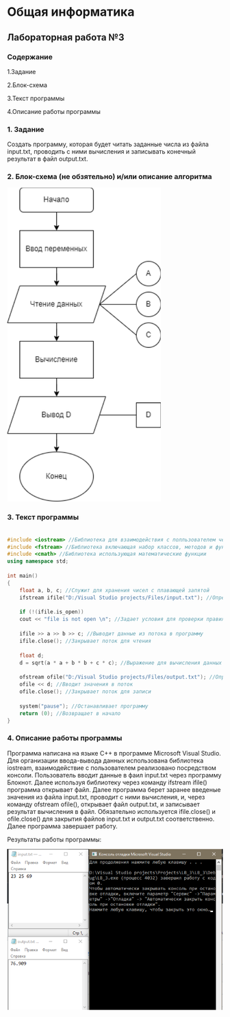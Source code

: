 # Общая информатика

## Лабораторная работа №3

### Содержание

1.Задание

2.Блок-схема

3.Текст программы

4.Описание работы программы

### 1. Задание

Создать программу, которая будет читать заданные числа из файла input.txt, проводить с ними вычисления и записывать конечный результат в файл output.txt. 

### 2. Блок-схема (не обзятельно) и/или описание алгоритма

![image](https://github.com/OlegRmak/Group_2105/blob/main/%D0%9E%D0%98%20%D0%9B%D0%A0/Pictures/%D0%9B%D0%913_1.png)

### 3. Текст программы

```c++

#include <iostream> //Библиотека для взаимодействия с полльзователем через консоль
#include <fstream> //Библиотека включающая набор классов, методов и функций, которые предоставляют интерфейс для чтения/записи данных из/в файл.
#include <cmath> //Библиотека использующая математические функции
using namespace std;

int main() 
{
	float a, b, c; //Служит для хранения чисел с плавающей запятой
	ifstream ifile("D:/Visual Studio projects/Files/input.txt"); //Определяет поток, который используется для последовательного чтения

	if (!(ifile.is_open))
	cout << "file is not open \n"; //Задает условия для проверки правильности открытия файла

	ifile >> a >> b >> c; //Выводит данные из потока в программу
	ifile.close(); //Закрывает поток для чтения
	
	float d; 
	d = sqrt(a * a + b * b + c * c); //Выражение для вычисления данных
	
	ofstream ofile("D:/Visual Studio projects/Files/output.txt"); //Определяет поток, который используется для последовательной записи 
	ofile << d; //Вводит значения в поток
	ofile.close(); //Закрывает поток для записи

	system("pause"); //Останавливает программу
	return (0); //Возвращает в начало
}

```

### 4. Описание работы программы

Программа написана на языке C++ в программе Microsoft Visual Studio. Для организации ввода-вывода данных использована библиотека iostream, взаимодействие с пользователем реализовано посредством консоли. Пользователь вводит данные в фаил input.txt через программу Блокнот. Далее используя библиотеку <fstream> через команду ifstream ifile() программа открывает файл. Далее программа берет заранее введеные значения из файла input.txt, проводит с ними вычисления, и, через команду ofstream ofile(), открывает файл output.txt, и записывает результат вычисления в файл. Обязательно используется ifile.close() и ofile.close() для закрытия файлов input.txt и output.txt соответственно. Далее программа завершает работу.

Результаты работы программы:

![image](https://github.com/OlegRmak/Group_2105/blob/main/%D0%9E%D0%98%20%D0%9B%D0%A0/Pictures/%D0%9B%D0%913_2.png)
